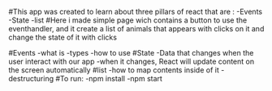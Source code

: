 #This app was created to learn about three pillars of react that are :
-Events
-State
-list
#Here i made simple page wich contains a button to use the eventhandler, and it create a list of animals that appears with clicks on it and change the state of it with clicks

#Events
-what is
-types
-how to use
#State
-Data that changes when the user interact with our app 
-when it changes, React will update content on the screen automatically 
#list
-how to map contents inside of it
-destructuring 
#To run:
-npm install
-npm start
